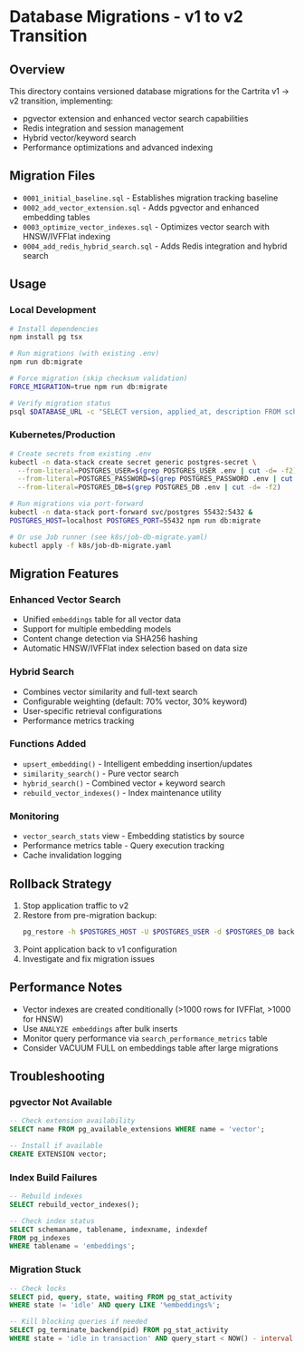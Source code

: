 # Database Migrations - v1 to v2 Transition

## Overview
This directory contains versioned database migrations for the Cartrita v1 -> v2 transition, implementing:
- pgvector extension and enhanced vector search capabilities
- Redis integration and session management
- Hybrid vector/keyword search
- Performance optimizations and advanced indexing

## Migration Files
- `0001_initial_baseline.sql` - Establishes migration tracking baseline
- `0002_add_vector_extension.sql` - Adds pgvector and enhanced embedding tables
- `0003_optimize_vector_indexes.sql` - Optimizes vector search with HNSW/IVFFlat indexing
- `0004_add_redis_hybrid_search.sql` - Adds Redis integration and hybrid search

## Usage

### Local Development
```bash
# Install dependencies
npm install pg tsx

# Run migrations (with existing .env)
npm run db:migrate

# Force migration (skip checksum validation)
FORCE_MIGRATION=true npm run db:migrate

# Verify migration status
psql $DATABASE_URL -c "SELECT version, applied_at, description FROM schema_migrations ORDER BY applied_at;"
```

### Kubernetes/Production
```bash
# Create secrets from existing .env
kubectl -n data-stack create secret generic postgres-secret \
  --from-literal=POSTGRES_USER=$(grep POSTGRES_USER .env | cut -d= -f2) \
  --from-literal=POSTGRES_PASSWORD=$(grep POSTGRES_PASSWORD .env | cut -d= -f2) \
  --from-literal=POSTGRES_DB=$(grep POSTGRES_DB .env | cut -d= -f2)

# Run migrations via port-forward
kubectl -n data-stack port-forward svc/postgres 55432:5432 &
POSTGRES_HOST=localhost POSTGRES_PORT=55432 npm run db:migrate

# Or use Job runner (see k8s/job-db-migrate.yaml)
kubectl apply -f k8s/job-db-migrate.yaml
```

## Migration Features

### Enhanced Vector Search
- Unified `embeddings` table for all vector data
- Support for multiple embedding models
- Content change detection via SHA256 hashing
- Automatic HNSW/IVFFlat index selection based on data size

### Hybrid Search
- Combines vector similarity and full-text search
- Configurable weighting (default: 70% vector, 30% keyword)
- User-specific retrieval configurations
- Performance metrics tracking

### Functions Added
- `upsert_embedding()` - Intelligent embedding insertion/updates
- `similarity_search()` - Pure vector search
- `hybrid_search()` - Combined vector + keyword search
- `rebuild_vector_indexes()` - Index maintenance utility

### Monitoring
- `vector_search_stats` view - Embedding statistics by source
- Performance metrics table - Query execution tracking
- Cache invalidation logging

## Rollback Strategy
1. Stop application traffic to v2
2. Restore from pre-migration backup:
   ```bash
   pg_restore -h $POSTGRES_HOST -U $POSTGRES_USER -d $POSTGRES_DB backups/pre_migration.dump --clean
   ```
3. Point application back to v1 configuration
4. Investigate and fix migration issues

## Performance Notes
- Vector indexes are created conditionally (>1000 rows for IVFFlat, >1000 for HNSW)
- Use `ANALYZE embeddings` after bulk inserts
- Monitor query performance via `search_performance_metrics` table
- Consider VACUUM FULL on embeddings table after large migrations

## Troubleshooting

### pgvector Not Available
```sql
-- Check extension availability
SELECT name FROM pg_available_extensions WHERE name = 'vector';

-- Install if available
CREATE EXTENSION vector;
```

### Index Build Failures
```sql
-- Rebuild indexes
SELECT rebuild_vector_indexes();

-- Check index status
SELECT schemaname, tablename, indexname, indexdef 
FROM pg_indexes 
WHERE tablename = 'embeddings';
```

### Migration Stuck
```sql
-- Check locks
SELECT pid, query, state, waiting FROM pg_stat_activity 
WHERE state != 'idle' AND query LIKE '%embeddings%';

-- Kill blocking queries if needed
SELECT pg_terminate_backend(pid) FROM pg_stat_activity 
WHERE state = 'idle in transaction' AND query_start < NOW() - interval '5 minutes';
```